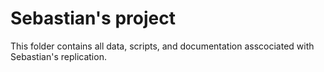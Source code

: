 # Sebastian's project

This folder contains all data, scripts, and documentation asscociated with Sebastian's replication.
